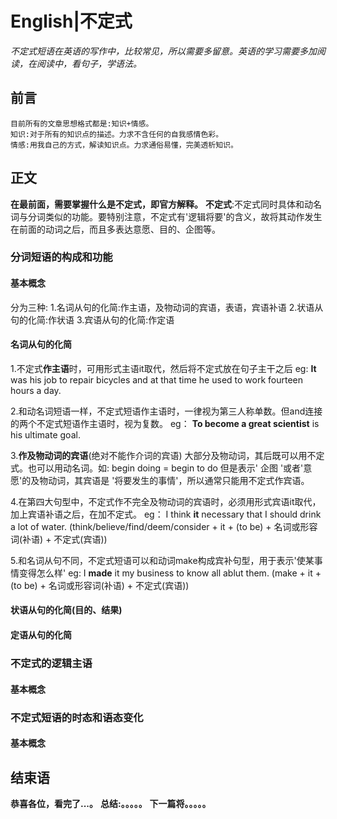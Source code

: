 # English|不定式
*不定式短语在英语的写作中，比较常见，所以需要多留意。英语的学习需要多加阅读，在阅读中，看句子，学语法。*

## 前言
    目前所有的文章思想格式都是:知识+情感。
    知识:对于所有的知识点的描述。力求不含任何的自我感情色彩。
    情感:用我自己的方式，解读知识点。力求通俗易懂，完美透析知识。

## 正文
**在最前面，需要掌握什么是不定式，即官方解释。**
**不定式**:不定式同时具体和动名词与分词类似的功能。要特别注意，不定式有'逻辑将要'的含义，故将其动作发生在前面的动词之后，而且多表达意愿、目的、企图等。

### 分词短语的构成和功能
#### 基本概念
分为三种:
1.名词从句的化简:作主语，及物动词的宾语，表语，宾语补语
2.状语从句的化简:作状语
3.宾语从句的化简:作定语

#### 名词从句的化简
1.不定式**作主语**时，可用形式主语it取代，然后将不定式放在句子主干之后
eg: **It** was his job to repair bicycles and at that time he used to work fourteen hours a day.

2.和动名词短语一样，不定式短语作主语时，一律视为第三人称单数。但and连接的两个不定式短语作主语时，视为复数。
eg： **To become a great scientist** is his ultimate goal.

3.**作及物动词的宾语**(绝对不能作介词的宾语)
大部分及物动词，其后既可以用不定式。也可以用动名词。如: begin doing = begin to do
但是表示' 企图 '或者'意愿'的及物动词，其宾语是 '将要发生的事情'，所以通常只能用不定式作宾语。

4.在第四大句型中，不定式作不完全及物动词的宾语时，必须用形式宾语it取代，加上宾语补语之后，在加不定式。
eg： I think **it** necessary that I should drink a lot of water.
(think/believe/find/deem/consider + it + (to be) + 名词或形容词(补语) + 不定式(宾语))

5.和名词从句不同，不定式短语可以和动词make构成宾补句型，用于表示'使某事情变得怎么样'
eg: I **made** it my business to know all ablut them.
(make + it + (to be) + 名词或形容词(补语) + 不定式(宾语))





#### 状语从句的化简(目的、结果)


#### 定语从句的化简

### 不定式的逻辑主语
#### 基本概念

### 不定式短语的时态和语态变化
#### 基本概念




## 结束语
 **恭喜各位，看完了...。**
**总结:。。。。。**
**下一篇将。。。。。**








